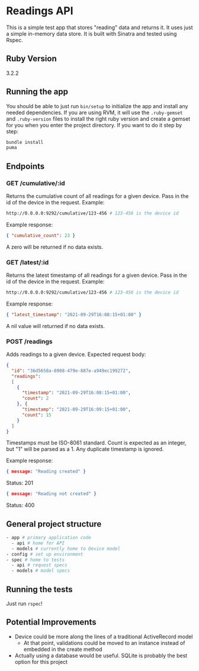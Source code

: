 # Readings API

This is a simple test app that stores "reading" data and returns it. It uses just a simple in-memory data store. It is built with Sinatra and tested using Rspec.

## Ruby Version

3.2.2

## Running the app

You should be able to just run `bin/setup` to initialize the app and install any needed dependencies. If you are using RVM, it will use the `.ruby-gemset` and `.ruby-version` files to install the right ruby version and create a gemset for you when you enter the project directory. If you want to do it step by step:

``` sh
bundle install
puma
```

## Endpoints

### GET /cumulative/:id

Returns the cumulative count of all readings for a given device. Pass in the id of the device in the request. Example:

``` sh
http://0.0.0.0:9292/cumulative/123-456 # 123-456 is the device id
```

Example response:

``` json
{ "cumulative_count": 23 }
```

A zero will be returned if no data exists.

### GET /latest/:id

Returns the latest timestamp of all readings for a given device. Pass in the id of the device in the request. Example:

``` sh
http://0.0.0.0:9292/cumulative/123-456 # 123-456 is the device id
```

Example response:

``` json
{ "latest_timestamp": "2021-09-29T16:08:15+01:00" }
```

A nil value will returned if no data exists.

### POST /readings

Adds readings to a given device. Expected request body:

``` json
{
  "id": "36d5658a-6908-479e-887e-a949ec199272",
  "readings":
  [
    {
      "timestamp": "2021-09-29T16:08:15+01:00",
      "count": 2
    }, {
      "timestamp": "2021-09-29T16:09:15+01:00",
      "count": 15
    }
  ]
}
```

Timestamps must be ISO-8061 standard. Count is expected as an integer, but "1" will be parsed as a 1. Any duplicate timestamp is ignored.

Example response:

``` json
{ message: "Reading created" }
```
Status: 201

``` json
{ message: "Reading not created" }
```
Status: 400

## General project structure

``` sh
- app # primary application code
  - api # home for API
  - models # currently home to Device model
- config # set up environment
- spec # home to tests
  - api # request specs
  - models # model specs
```

## Running the tests

Just run `rspec`!

## Potential Improvements

- Device could be more along the lines of a traditional ActiveRecord model
  - At that point, validations could be moved to an instance instead of embedded in the create method
- Actually using a database would be useful. SQLite is probably the best option for this project
